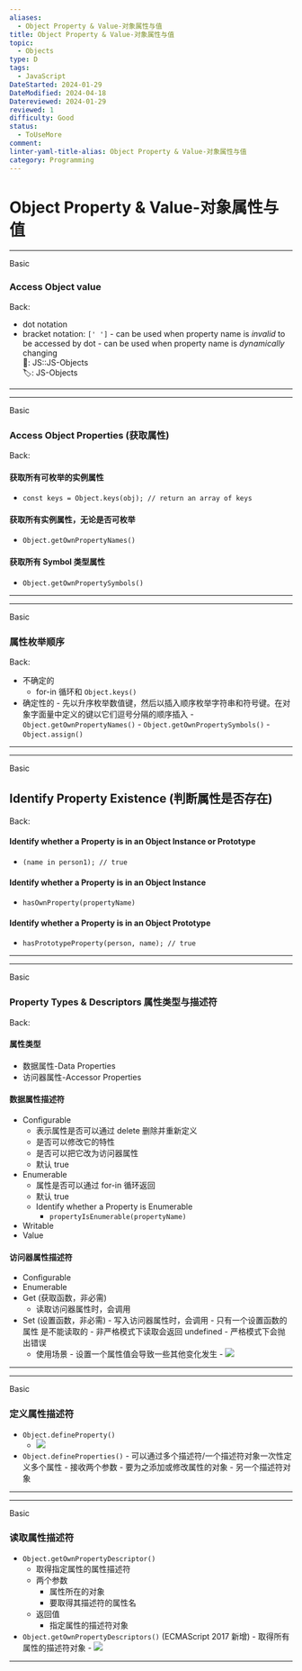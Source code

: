 ```yaml
---
aliases:
  - Object Property & Value-对象属性与值
title: Object Property & Value-对象属性与值
topic:
  - Objects
type: D
tags:
  - JavaScript
DateStarted: 2024-01-29
DateModified: 2024-04-18
Datereviewed: 2024-01-29
reviewed: 1
difficulty: Good
status:
  - ToUseMore
comment: 
linter-yaml-title-alias: Object Property & Value-对象属性与值
category: Programming
---
```


# Object Property & Value-对象属性与值

---

Basic

### Access Object value

Back:

- dot notation
- bracket notation: `[' ']` - can be used when property name is _invalid_ to be accessed by dot - can be used when property name is _dynamically_ changing  
  📌: JS::JS-Objects  
  🏷️: JS-Objects
  <!--SR:!2024-02-06,4,270-->
  <!--ID: 1706850359403-->

---

---

Basic

### Access Object Properties (获取属性)

Back:

#### 获取所有可枚举的实例属性

- `const keys = Object.keys(obj); // return an array of keys`

#### 获取所有实例属性，无论是否可枚举

- `Object.getOwnPropertyNames()`

#### 获取所有 Symbol 类型属性

- `Object.getOwnPropertySymbols()`
<!--ID: 1706850359414-->

---

---

Basic

### 属性枚举顺序

Back:

- 不确定的
  - for-in 循环和 `Object.keys()`
- 确定性的 - 先以升序枚举数值键，然后以插入顺序枚举字符串和符号键。在对象字面量中定义的键以它们逗号分隔的顺序插入 - `Object.getOwnPropertyNames()` - `Object.getOwnPropertySymbols()` - `Object.assign()`
  <!--SR:!2024-02-05,3,250-->
  <!--ID: 1706850359423-->

---

---

Basic

## Identify Property Existence (判断属性是否存在)

Back:

#### Identify whether a Property is in an Object Instance or Prototype

- `(name in person1); // true`

#### Identify whether a Property is in an Object Instance

- `hasOwnProperty(propertyName)`

#### Identify whether a Property is in an Object Prototype

- `hasPrototypeProperty(person, name); // true`
<!--ID: 1706850359433-->

---

---

Basic

### Property Types & Descriptors 属性类型与描述符

Back:

#### 属性类型

- 数据属性-Data Properties
- 访问器属性-Accessor Properties

#### 数据属性描述符

- Configurable
  - 表示属性是否可以通过 delete 删除并重新定义
  - 是否可以修改它的特性
  - 是否可以把它改为访问器属性
  - 默认 true
- Enumerable
  - 属性是否可以通过 for-in 循环返回
  - 默认 true
  - Identify whether a Property is Enumerable
    - `propertyIsEnumerable(propertyName)`
- Writable
- Value

#### 访问器属性描述符

- Configurable
- Enumerable
- Get (获取函数，非必需)
  - 读取访问器属性时，会调用
- Set (设置函数，非必需) - 写入访问器属性时，会调用 - 只有一个设置函数的属性 是不能读取的 - 非严格模式下读取会返回 undefined - 严格模式下会抛出错误
  - 使用场景 - 设置一个属性值会导致一些其他变化发生 - ![](https://cdn.jsdelivr.net/gh/jenniferwonder/bimg/programming/paste-image-1692022911410image.png)
  <!--ID: 1706850359442-->

---

---

Basic

### 定义属性描述符

- `Object.defineProperty()`
  - ![](https://cdn.jsdelivr.net/gh/jenniferwonder/bimg/programming/1692022103611.png)
- `Object.defineProperties()` - 可以通过多个描述符/一个描述符对象一次性定义多个属性 - 接收两个参数 - 要为之添加或修改属性的对象 - 另一个描述符对象
<!--ID: 1706850359450-->

---

---

Basic

### 读取属性描述符

- `Object.getOwnPropertyDescriptor()`
  - 取得指定属性的属性描述符
  - 两个参数
    - 属性所在的对象
    - 要取得其描述符的属性名
  - 返回值
    - 指定属性的描述符对象
- `Object.getOwnPropertyDescriptors()` (ECMAScript 2017 新增) - 取得所有属性的描述符对象 - ![](https://cdn.jsdelivr.net/gh/jenniferwonder/bimg/programming/1692023527551.png)
<!--ID: 1706850359459-->

---
